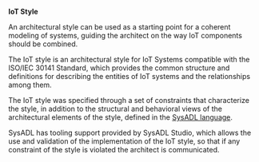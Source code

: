 **IoT Style**

An architectural style can be used as a starting point for a coherent modeling of systems, guiding the architect on the way IoT components should be combined.

The IoT style is an architectural style for IoT Systems compatible with the ISO/IEC 30141 Standard, which provides the common structure and definitions for describing the entities of IoT systems and the relationships among them.

The IoT style was specified through a set of constraints that characterize the style, in addition to the structural and behavioral views of the architectural elements of the style, defined in the  [SysADL language](http://sysadl.org).

SysADL has tooling support provided by SysADL Studio, which allows the use and validation of the implementation of the IoT style, so that if any constraint of the style is violated the architect is communicated.
